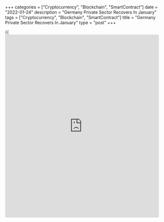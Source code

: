 +++
categories = ["Cryptocurrency", "Blockchain", "SmartContract"]
date = "2022-01-24"
description = "Germany Private Sector Recovers In January"
tags = ["Cryptocurrency", "Blockchain", "SmartContract"]
title = "Germany Private Sector Recovers In January"
type = "post"
+++

{{<iframe id="large-banner" src="https://www.bounty.group/#slide=5.0" width="100%" height="600" scrolling="no" style="border: 0px solid rgb(216, 221, 230); border-radius: 3px;">}}

Germany's private sector rebounded in January, led by a stronger
performance from the manufacturing sector, flash survey results from IHS
Markit showed on Monday.

The flash composite output index rose unexpectedly to 54.3 in January
from 49.9 in December. The score was forecast to fall to 49.2. A score
above 50 indicates expansion.

The upturn was led by the manufacturing sector, which recorded its
strongest performance on the production front for five months as the
incidence of lengthening lead times on inputs eased to the lowest since
December 2020.

The manufacturing Purchasing Managers' Index improved to 60.5 in January
from 57.4 in the previous month. The expected level was 57.0.

At 52.2, the services PMI was up from 48.7 in December. Nonetheless,
this was the second-lowest level in the past nine months and above
economists' forecast of 48.0.

The data mark a positive start to the year and go some way to allaying
fears about Omicron's impact on the German [economy][1] in the first
quarter, Phil Smith, an economics associate director, at IHS Markit
said.

For comments and feedback [contact](https://www.playgroundfx.com/contact/): editorial@rtt[news](https://www.letsplayfx.com/blog/forex-news-website/).com

[Economic News][1]

 **What parts of the world are seeing the best (and worst) economic
performances lately? Click[here][2] to check out our [Econ Scorecard][2]
and find out! See up-to-the-moment [ranking](https://www.playgroundfx.com/blog/crypto-exchange-ranking/)s for the best and worst
performers in [GDP][3], [unemployment rate][4], [inflation][5] and much
more.**

   1. www.rtt[news](https://www.letsplayfx.com/blog/forex-news-website/).com/Content/EconomicNews.aspx
   2. www.rtt[news](https://www.letsplayfx.com/blog/forex-news-website/).com/economic-scorecard/world-rank/PPI/highest-performance.aspx
   3. www.rtt[news](https://www.letsplayfx.com/blog/forex-news-website/).com/economic-scorecard/world-rank/GDP/highest-performance.aspx
   4. www.rtt[news](https://www.letsplayfx.com/blog/forex-news-website/).com/economic-scorecard/world-rank/unemployment-rate/lowest-performance.aspx
   5. www.rtt[news](https://www.letsplayfx.com/blog/forex-news-website/).com/economic-scorecard/world-rank/CPI/highest-performance.aspx